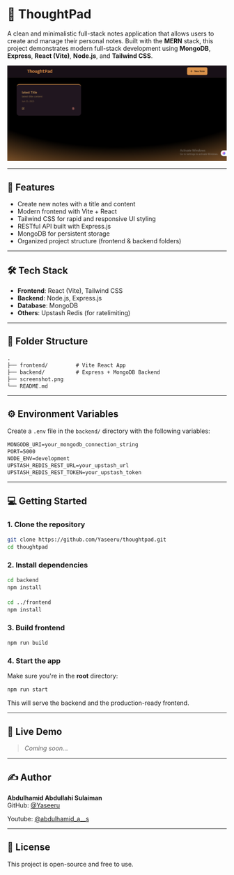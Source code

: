# 🧠 ThoughtPad

A clean and minimalistic full-stack notes application that allows users to create and manage their personal notes. Built with the **MERN** stack, this project demonstrates modern full-stack development using **MongoDB**, **Express**, **React (Vite)**, **Node.js**, and **Tailwind CSS**.

![Screenshot](./screenshot.png)

---

## 🚀 Features

- Create new notes with a title and content
- Modern frontend with Vite + React
- Tailwind CSS for rapid and responsive UI styling
- RESTful API built with Express.js
- MongoDB for persistent storage
- Organized project structure (frontend & backend folders)

---

## 🛠️ Tech Stack

- **Frontend**: React (Vite), Tailwind CSS
- **Backend**: Node.js, Express.js
- **Database**: MongoDB
- **Others**: Upstash Redis (for ratelimiting)

---

## 📂 Folder Structure

```
.
├── frontend/         # Vite React App
├── backend/          # Express + MongoDB Backend
├── screenshot.png
└── README.md
```

---

## ⚙️ Environment Variables

Create a `.env` file in the `backend/` directory with the following variables:

```env
MONGODB_URI=your_mongodb_connection_string
PORT=5000
NODE_ENV=development
UPSTASH_REDIS_REST_URL=your_upstash_url
UPSTASH_REDIS_REST_TOKEN=your_upstash_token
```

---

## 💻 Getting Started

### 1. Clone the repository

```bash
git clone https://github.com/Yaseeru/thoughtpad.git
cd thoughtpad
```

### 2. Install dependencies

```bash
cd backend
npm install

cd ../frontend
npm install
```

### 3. Build frontend

```bash
npm run build
```

### 4. Start the app

Make sure you're in the **root** directory:

```bash
npm run start
```

This will serve the backend and the production-ready frontend.

---

## 🔗 Live Demo

> _Coming soon..._

---

## ✍️ Author

**Abdulhamid Abdullahi Sulaiman**  
GitHub: [@Yaseeru](https://github.com/Yaseeru)

Youtube: [@abdulhamid_a__s](https://www.youtube.com/@abdulhamid_a__s)

---

## 📃 License

This project is open-source and free to use.
